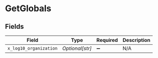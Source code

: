 # GetGlobals


## Fields

| Field                  | Type                   | Required               | Description            |
| ---------------------- | ---------------------- | ---------------------- | ---------------------- |
| `x_log10_organization` | *Optional[str]*        | :heavy_minus_sign:     | N/A                    |